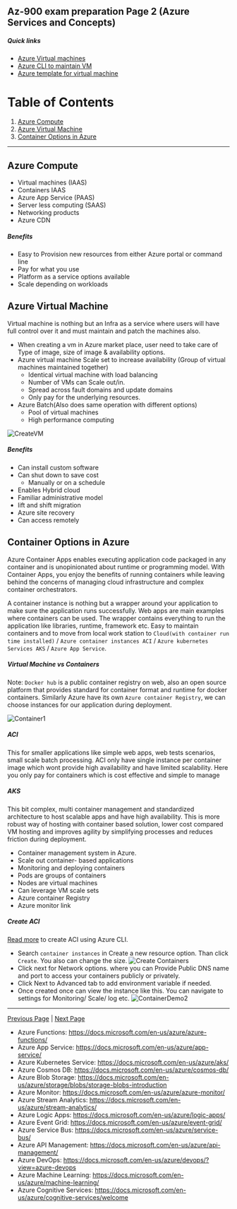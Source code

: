 ## Az-900 exam preparation Page 2 (Azure Services and Concepts)
##### Quick links
- [Azure Virtual machines](https://docs.microsoft.com/en-us/azure/virtual-machines/)
- [Azure CLI to maintain VM](./AzureCliCommands.md)
- [Azure template for virtual machine](https://docs.microsoft.com/en-us/azure/virtual-machines/windows/quick-create-template)

# Table of Contents
1. [Azure Compute](#azure-compute)
2. [Azure Virtual Machine](#azure-virtual-machine)
3. [Container Options in Azure](#container-options-in-azure)
---
## Azure Compute
 - Virtual machines (IAAS)
 - Containers IAAS
 - Azure App Service (PAAS)
 - Server less computing (SAAS)
 - Networking products 
 - Azure CDN

##### Benefits 
   - Easy to Provision new resources from either Azure portal or command line
   - Pay for what you use
   - Platform as a service options available 
   - Scale depending on workloads


## Azure Virtual Machine
   Virtual machine is nothing but an Infra as a service where users will have full control over it and must maintain and patch the machines also. 
   - When creating a vm in Azure market place, user need to take care of Type of image, size of image & availability options.
   - Azure virtual machine Scale set to increase availability (Group of virtual machines maintained together)
      - Identical virtual machine with load balancing
      - Number of VMs can Scale out/in.
      - Spread across fault domains and update domains
      - Only pay for the underlying resources. 
   - Azure Batch(Also does same operation with different options)
      - Pool of virtual machines 
      - High performance computing 
   
   ![CreateVM](./CreateVM.PNG)

   ##### Benefits

   - Can install custom software 
   - Can shut down to save cost
      - Manually or on a schedule
   - Enables Hybrid cloud
   - Familiar administrative model
   - lift and shift migration 
   - Azure site recovery 
   - Can access remotely

## Container Options in Azure
   Azure Container Apps enables executing application code packaged in any container and is unopinionated about runtime or programming model. With Container Apps, you enjoy the benefits of running containers while leaving behind the concerns of managing cloud infrastructure and complex container orchestrators.

   A container instance is nothing but a wrapper around your application to make sure the application runs successfully. Web apps are main examples where containers can be used. The wrapper contains everything to run the application like libraries, runtime, framework etc. Easy to maintain containers and to move from local work station to `Cloud(with container run time installed)` / `Azure container instances ACI` / `Azure kubernetes Services AKS` / `Azure App Service`.

##### Virtual Machine vs Containers    
   Note: `Docker hub` is a public container registry on web, also an open source platform that provides standard for container format and runtime for docker containers. 
   Similarly Azure have its own `Azure container Registry`, we can choose instances for our application during deployment.

   ![Container1](./Container1.PNG)

   ##### ACI
   This for smaller applications like simple web apps, web tests scenarios, small scale batch processing. ACI only have single instance per container image which wont provide high availability and have limited scalability. Here you only pay for containers which is cost effective and simple to manage 
   ##### AKS
   This bit complex, multi container management and standardized architecture to host scalable apps and have high availability. This is more robust way of hosting with container based solution, lower cost compared VM hosting and improves agility by simplifying processes and reduces friction during deployment.

   - Container management system in Azure. 
   - Scale out container- based applications
   - Monitoring and deploying containers
   - Pods are groups of containers
   - Nodes are virtual machines
   - Can leverage VM scale sets
   - Azure container Registry
   - Azure monitor link

  ##### Create ACI 
  [Read more](https://docs.microsoft.com/en-us/azure/container-apps/get-started?tabs=bash) to create ACI using Azure CLI.
  - Search `container instances` in Create a new resource option. Than click `Create`. You also can change the size. 
   ![Create Containers](./ContainerDemo.png)
  - Click next for Network options. where you can Provide Public DNS name and port to access your containers publicly or privately.
  - Click Next to Advanced tab to add environment variable if needed.
  - Once created once can view the instance like this. You can navigate to settings for Monitoring/ Scale/ log etc.
  ![ContainerDemo2](./ContainerDemo2.PNG)

---
[Previous Page](./az900.md)   |   [Next Page]()
- Azure Functions: https://docs.microsoft.com/en-us/azure/azure-functions/
- Azure App Service: https://docs.microsoft.com/en-us/azure/app-service/
- Azure Kubernetes Service: https://docs.microsoft.com/en-us/azure/aks/
- Azure Cosmos DB: https://docs.microsoft.com/en-us/azure/cosmos-db/
- Azure Blob Storage: https://docs.microsoft.com/en-us/azure/storage/blobs/storage-blobs-introduction
- Azure Monitor: https://docs.microsoft.com/en-us/azure/azure-monitor/
- Azure Stream Analytics: https://docs.microsoft.com/en-us/azure/stream-analytics/
- Azure Logic Apps: https://docs.microsoft.com/en-us/azure/logic-apps/
- Azure Event Grid: https://docs.microsoft.com/en-us/azure/event-grid/
- Azure Service Bus: https://docs.microsoft.com/en-us/azure/service-bus/
- Azure API Management: https://docs.microsoft.com/en-us/azure/api-management/
- Azure DevOps: https://docs.microsoft.com/en-us/azure/devops/?view=azure-devops
- Azure Machine Learning: https://docs.microsoft.com/en-us/azure/machine-learning/
- Azure Cognitive Services: https://docs.microsoft.com/en-us/azure/cognitive-services/welcome
